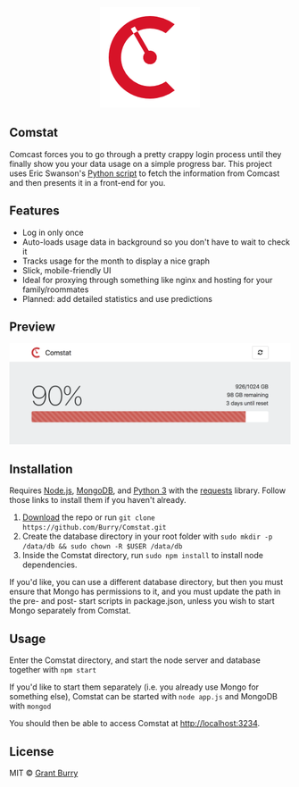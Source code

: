<p align="center">
  <img src="public/images/apple-touch-icon.png?raw=true" alt="Logo" />
</p>

Comstat
-------
Comcast forces you to go through a pretty crappy login process until they finally show you your data usage on a simple progress bar. This project uses Eric Swanson's [Python script](https://github.com/lachesis/comcast) to fetch the information from Comcast and then presents it in a front-end for you.

Features
-------
- Log in only once
- Auto-loads usage data in background so you don't have to wait to check it
- Tracks usage for the month to display a nice graph
- Slick, mobile-friendly UI
- Ideal for proxying through something like nginx and hosting for your family/roommates
- Planned: add detailed statistics and use predictions

Preview
-------
<p align="center">
  <img src="Screenshot.png?raw=true" alt="Screenshot" />
</p>

Installation
-------
Requires [Node.js](https://nodejs.org/en/download/), [MongoDB](https://docs.mongodb.com/manual/installation/), and [Python 3](https://www.python.org/downloads/) with the [requests](http://docs.python-requests.org/en/master/user/install/) library. Follow those links to install them if you haven't already.

1. [Download](https://github.com/Burry/Comstat/archive/master.zip) the repo or run `git clone https://github.com/Burry/Comstat.git`
2. Create the database directory in your root folder with `sudo mkdir -p /data/db && sudo chown -R $USER /data/db`
3. Inside the Comstat directory, run `sudo npm install` to install node dependencies.

If you'd like, you can use a different database directory, but then you must ensure that Mongo has permissions to it, and you must update the path in the pre- and post- start scripts in package.json, unless you wish to start Mongo separately from Comstat.

Usage
-------
Enter the Comstat directory, and start the node server and database together with `npm start`

If you'd like to start them separately (i.e. you already use Mongo for something else), Comstat can be started with `node app.js` and MongoDB with `mongod`

You should then be able to access Comstat at [http://localhost:3234](http://localhost:3234).


License
-------
MIT © [Grant Burry](https://grantburry.com)
